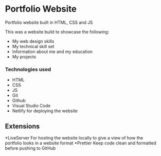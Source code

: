 # Portfolio Website
Portfolio website built in HTML, CSS and JS

This was a website build to showcase the following:
* My web design skills
* My technical skill set
* Information about me and my education
* My projects

### Technologies used
* HTML
* CSS
* JS
* Git
* Github
* Visual Studio Code
* Netlify for deploying the website
## Extensions
*LiveServer
For hosting the website locally to give  a view of how the portfolio looks in a website format
*Prettier
Keep code clean and formatted before pushing to GitHub
